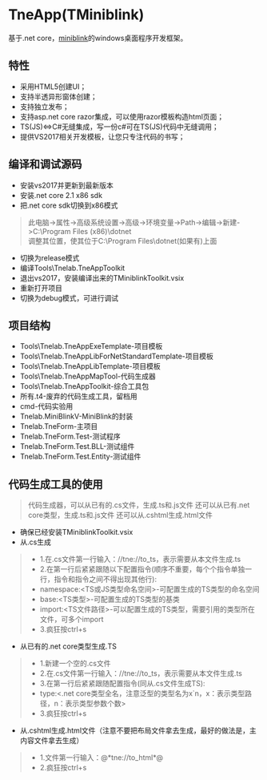 # TneApp(TMiniblink)
基于.net core，[miniblink](http://miniblink.net/)的windows桌面程序开发框架。
## 特性
* 采用HTML5创建UI；
* 支持半透异形窗体创建；
* 支持独立发布；
* 支持asp.net core razor集成，可以使用razor模板构造html页面；
* TS(JS)<=>C#无缝集成，写一份c#可在TS(JS)代码中无缝调用；
* 提供VS2017相关开发模板，让您只专注代码的书写；
## 编译和调试源码
* 安装vs2017并更新到最新版本
* 安装.net core 2.1 x86 sdk
* 把.net core sdk切换到x86模式
> 此电脑->属性->高级系统设置->高级->环境变量->Path->编辑->新建->C:\Program Files (x86)\dotnet\
> 调整其位置，使其位于C:\Program Files\dotnet\(如果有)上面
* 切换为release模式
* 编译Tools\Tnelab.TneAppToolkit
* 退出vs2017，安装编译出来的TMiniblinkToolkit.vsix
* 重新打开项目
* 切换为debug模式，可进行调试
## 项目结构
* Tools\Tnelab.TneAppExeTemplate-项目模板
* Tools\Tnelab.TneAppLibForNetStandardTemplate-项目模板
* Tools\Tnelab.TneAppLibTemplate-项目模板
* Tools\Tnelab.TneAppMapTool-代码生成器
* Tools\Tnelab.TneAppToolkit-综合工具包
* 所有.t4-废弃的代码生成工具，留档用
* cmd-代码实验用
* Tnelab.MiniBlinkV-MiniBlink的封装
* Tnelab.TneForm-主项目
* Tnelab.TneForm.Test-测试程序
* Tnelab.TneForm.Test.BLL-测试组件
* Tnelab.TneForm.Test.Entity-测试组件
## 代码生成工具的使用
> 代码生成器，可以从已有的.cs文件，生成.ts和.js文件
> 还可以从已有.net core类型，生成.ts和.js文件
> 还可以从.cshtml生成.html文件
* 确保已经安装TMiniblinkToolkit.vsix
* 从.cs生成
> * 1.在.cs文件第一行输入：//tne://to_ts，表示需要从本文件生成.ts
> * 2.在第一行后紧紧跟随以下配置指令(顺序不重要，每个个指令单独一行，指令和指令之间不得出现其他行):
> * namespace:<TS或JS类型命名空间>-可配置生成的TS类型的命名空间
> * base:<TS类型>-可配置生成的TS类型的基类
> * import:<TS文件路径>-可以配置生成的TS类型，需要引用的类型所在文件，可多个import
> * 3.疯狂按ctrl+s
* 从已有的.net core类型生成.TS
> * 1.新建一个空的.cs文件
> * 2.在.cs文件第一行输入：//tne://to_ts，表示需要从本文件生成.ts
> * 3.在第一行后紧紧跟随配置指令(同从.cs文件生成TS):
> * type:<.net core类型全名，注意泛型的类型名为x`n，x：表示类型路径，n：表示类型参数个数>
> * 3.疯狂按ctrl+s
* 从.cshtml生成.html文件（注意不要把布局文件拿去生成，最好的做法是，主内容文件拿去生成）
> * 1.文件第一行输入：@\*tne://to_html\*@
> * 2.疯狂按ctrl+s
